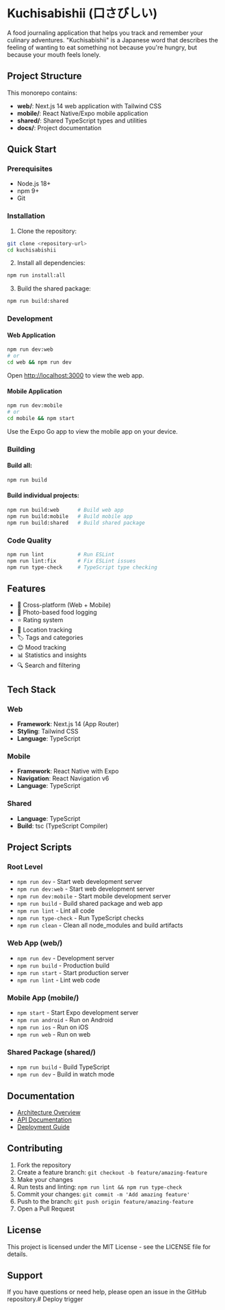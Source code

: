 # Kuchisabishii (口さびしい)

A food journaling application that helps you track and remember your culinary adventures. "Kuchisabishii" is a Japanese word that describes the feeling of wanting to eat something not because you're hungry, but because your mouth feels lonely.

## Project Structure

This monorepo contains:

- **web/**: Next.js 14 web application with Tailwind CSS
- **mobile/**: React Native/Expo mobile application
- **shared/**: Shared TypeScript types and utilities
- **docs/**: Project documentation

## Quick Start

### Prerequisites

- Node.js 18+ 
- npm 9+
- Git

### Installation

1. Clone the repository:
```bash
git clone <repository-url>
cd kuchisabishii
```

2. Install all dependencies:
```bash
npm run install:all
```

3. Build the shared package:
```bash
npm run build:shared
```

### Development

#### Web Application
```bash
npm run dev:web
# or
cd web && npm run dev
```
Open [http://localhost:3000](http://localhost:3000) to view the web app.

#### Mobile Application
```bash
npm run dev:mobile
# or
cd mobile && npm start
```
Use the Expo Go app to view the mobile app on your device.

### Building

#### Build all:
```bash
npm run build
```

#### Build individual projects:
```bash
npm run build:web      # Build web app
npm run build:mobile   # Build mobile app
npm run build:shared   # Build shared package
```

### Code Quality

```bash
npm run lint           # Run ESLint
npm run lint:fix       # Fix ESLint issues
npm run type-check     # TypeScript type checking
```

## Features

- 📱 Cross-platform (Web + Mobile)
- 📸 Photo-based food logging
- ⭐ Rating system
- 📍 Location tracking
- 🏷️ Tags and categories
- 😊 Mood tracking
- 📊 Statistics and insights
- 🔍 Search and filtering

## Tech Stack

### Web
- **Framework**: Next.js 14 (App Router)
- **Styling**: Tailwind CSS
- **Language**: TypeScript

### Mobile
- **Framework**: React Native with Expo
- **Navigation**: React Navigation v6
- **Language**: TypeScript

### Shared
- **Language**: TypeScript
- **Build**: tsc (TypeScript Compiler)

## Project Scripts

### Root Level
- `npm run dev` - Start web development server
- `npm run dev:web` - Start web development server
- `npm run dev:mobile` - Start mobile development server
- `npm run build` - Build shared package and web app
- `npm run lint` - Lint all code
- `npm run type-check` - Run TypeScript checks
- `npm run clean` - Clean all node_modules and build artifacts

### Web App (web/)
- `npm run dev` - Development server
- `npm run build` - Production build
- `npm run start` - Start production server
- `npm run lint` - Lint web code

### Mobile App (mobile/)
- `npm start` - Start Expo development server
- `npm run android` - Run on Android
- `npm run ios` - Run on iOS
- `npm run web` - Run on web

### Shared Package (shared/)
- `npm run build` - Build TypeScript
- `npm run dev` - Build in watch mode

## Documentation

- [Architecture Overview](./docs/architecture.md)
- [API Documentation](./docs/api.md)
- [Deployment Guide](./docs/deployment.md)

## Contributing

1. Fork the repository
2. Create a feature branch: `git checkout -b feature/amazing-feature`
3. Make your changes
4. Run tests and linting: `npm run lint && npm run type-check`
5. Commit your changes: `git commit -m 'Add amazing feature'`
6. Push to the branch: `git push origin feature/amazing-feature`
7. Open a Pull Request

## License

This project is licensed under the MIT License - see the LICENSE file for details.

## Support

If you have questions or need help, please open an issue in the GitHub repository.# Deploy trigger
